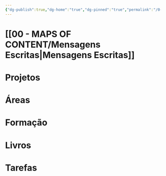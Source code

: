 ```yaml
---
{"dg-publish":true,"dg-home":"true","dg-pinned":"true","permalink":"/0-home/","pinned":"true","tags":["gardenEntry"],"dgPassFrontmatter":true,"noteIcon":"child","created":"2025-10-20T18:54:49.797+01:00","updated":"2025-10-21T15:28:03.634+01:00"}
---
```


# [[00 - MAPS OF CONTENT/Mensagens Escritas\|Mensagens Escritas]]

# Projetos

# Áreas

# Formação

# Livros

# Tarefas